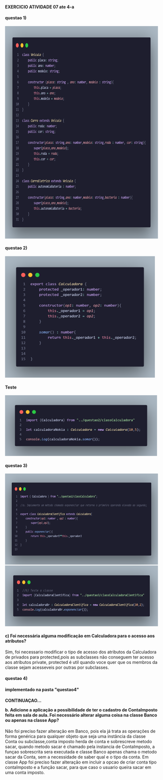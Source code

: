 <h4>EXERCICIO ATIVIDADE 07 ate 4-a</h4>

<div>
        <h4>questao 1)</h4>
        <img height=700 src="./img/code.png"    alt="codico da questao 1">
</div>


<div>
        <h4>questao 2)</h4>
        <img height=400 src="./img/code2.png"    alt="codico da questao2"><br><h4>Teste</h4>
        <img height=200 src="./img/code2_teste.png"    alt="codico da questao2 teste">
</div>

<div>
        <h4>questao 3)</h4>
        <img height=300 src="./img/code3.png"    alt="codico da questao3 letra a">
        <img height=200 src="./img/code3_b.png"    alt="codico da questao3 letra b">
        <h4>c) Foi necessária alguma modificação em Calculadora para o acesso aos atributos?</h4>Sim, foi necessario modificar o tipo de acesso dos atributos da Calculadora de privados para protected,pois as subclasses não conseguem ter acesso aos atributos private, protected é util quando voce quer que os membros da classe sejam acesseveis por outras por subclasses.</h4>
</div>

<div>
        <h4>questao 4)</h4><h4>implementado na pasta "questao4"</h4>

</div>

<div>
        <h4>CONTINUAÇAO...

b. Adicione a aplicação a possibilidade de ter o cadastro de ContaImposto
feita em sala de aula. Foi necessário alterar alguma coisa na classe Banco
ou apenas na classe App?</h4>

Não foi preciso fazer alteração em Banco, pois ela já trata as operações de forma genérica para qualquer objeto que seja uma instância da classe Conta ou subclasse,conta imposto herda de conta e sobrescreve metodo sacar, quando metodo sacar é chamado pela instancia de ContaImposto, a funçao sobrescrita sera executada e classe Banco apenas
chama o metodo sacar da Conta, sem a necessidade de saber qual e o tipo da conta.
Em classe App foi preciso fazer alteração em incluir a opcao de criar conta tipo contaImposto e a função sacar, para que caso o usuario queira sacar em uma conta imposto.</h4>
</div>
